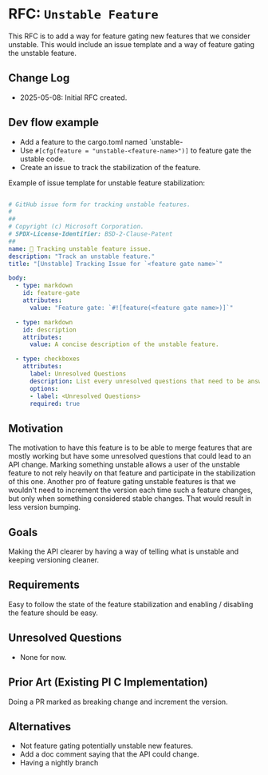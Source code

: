 # RFC: `Unstable Feature`

This RFC is to add a way for feature gating new features that we consider unstable. This would include an issue template and a way of feature gating the unstable feature.

## Change Log

- 2025-05-08: Initial RFC created.

## Dev flow example

- Add a feature to the cargo.toml named `unstable-<feature-name>
- Use `#[cfg(feature = "unstable-<feature-name>")]` to feature gate the ustable code.
- Create an issue to track the stabilization of the feature.

Example of issue template for unstable feature stabilization:
```yml

# GitHub issue form for tracking unstable features.
#
##
# Copyright (c) Microsoft Corporation.
# SPDX-License-Identifier: BSD-2-Clause-Patent
##
name: 📓 Tracking unstable feature issue.
description: "Track an unstable feature."
title: "[Unstable] Tracking Issue for `<feature gate name>`"

body:
  - type: markdown 
    id: feature-gate
    attributes:
      value: "Feature gate: `#![feature(<feature gate name>)]`"

  - type: markdown
    id: description
    attributes:
      value: A concise description of the unstable feature.

  - type: checkboxes
    attributes:
      label: Unresolved Questions
      description: List every unresolved questions that need to be answered for the feature to be stable.
      options:
      - label: <Unresolved Questions>
      required: true
```

## Motivation

The motivation to have this feature is to be able to merge features that are mostly working but have some unresolved questions that could lead to an API change. Marking something unstable allows a user of the unstable feature to not rely heavily on that feature and participate in the stabilization of this one. Another pro of feature gating unstable features is that we wouldn't need to increment the version each time such a feature changes, but only when something considered stable changes. That would result in less version bumping.

## Goals

Making the API clearer by having a way of telling what is unstable and keeping versioning cleaner.

## Requirements

Easy to follow the state of the feature stabilization and enabling / disabling the feature should be easy.

## Unresolved Questions

- None for now.

## Prior Art (Existing PI C Implementation)

Doing a PR marked as breaking change and increment the version.

## Alternatives

- Not feature gating potentially unstable new features.
- Add a doc comment saying that the API could change.
- Having a nightly branch
